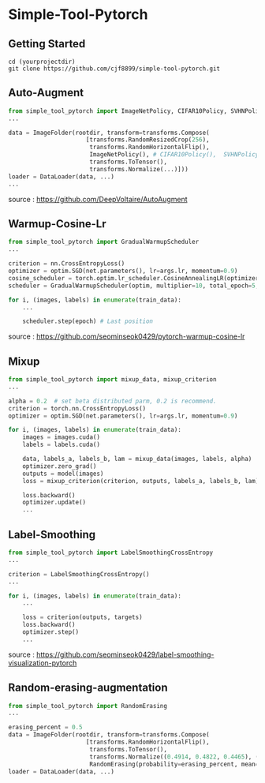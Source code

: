 # Simple-Tool-Pytorch

## Getting Started
```Shell
cd (yourprojectdir)
git clone https://github.com/cjf8899/simple-tool-pytorch.git

```

## Auto-Augment

```python
from simple_tool_pytorch import ImageNetPolicy, CIFAR10Policy, SVHNPolicy
...

data = ImageFolder(rootdir, transform=transforms.Compose(
                      [transforms.RandomResizedCrop(256), 
                       transforms.RandomHorizontalFlip(), 
                       ImageNetPolicy(), # CIFAR10Policy(),  SVHNPolicy()
                       transforms.ToTensor(),
                       transforms.Normalize(...)]))
loader = DataLoader(data, ...)
...
```
source : https://github.com/DeepVoltaire/AutoAugment

## Warmup-Cosine-Lr
```python
from simple_tool_pytorch import GradualWarmupScheduler
...

criterion = nn.CrossEntropyLoss()
optimizer = optim.SGD(net.parameters(), lr=args.lr, momentum=0.9)
cosine_scheduler = torch.optim.lr_scheduler.CosineAnnealingLR(optimizer, args.epochs, eta_min=0, last_epoch=-1)
scheduler = GradualWarmupScheduler(optim, multiplier=10, total_epoch=5, after_scheduler=cosine_scheduler)

for i, (images, labels) in enumerate(train_data):
    ...

    scheduler.step(epoch) # Last position
```
source : https://github.com/seominseok0429/pytorch-warmup-cosine-lr

## Mixup

```python
from simple_tool_pytorch import mixup_data, mixup_criterion
...

alpha = 0.2  # set beta distributed parm, 0.2 is recommend.
criterion = torch.nn.CrossEntropyLoss()
optimizer = optim.SGD(net.parameters(), lr=args.lr, momentum=0.9)

for i, (images, labels) in enumerate(train_data):
    images = images.cuda()
    labels = labels.cuda()

    data, labels_a, labels_b, lam = mixup_data(images, labels, alpha)
    optimizer.zero_grad()
    outputs = model(images)
    loss = mixup_criterion(criterion, outputs, labels_a, labels_b, lam)

    loss.backward()
    optimizer.update()
    ...
```

## Label-Smoothing

```python
from simple_tool_pytorch import LabelSmoothingCrossEntropy
...

criterion = LabelSmoothingCrossEntropy()
...

for i, (images, labels) in enumerate(train_data):
    ...

    loss = criterion(outputs, targets)
    loss.backward()
    optimizer.step()
    ...
```

source : https://github.com/seominseok0429/label-smoothing-visualization-pytorch

## Random-erasing-augmentation

```python
from simple_tool_pytorch import RandomErasing
...

erasing_percent = 0.5
data = ImageFolder(rootdir, transform=transforms.Compose(
                      [transforms.RandomHorizontalFlip(), 
                       transforms.ToTensor(),
                       transforms.Normalize((0.4914, 0.4822, 0.4465), (...)),
                       RandomErasing(probability=erasing_percent, mean=[0.4914, 0.4822, 0.4465])]))
loader = DataLoader(data, ...)

```
